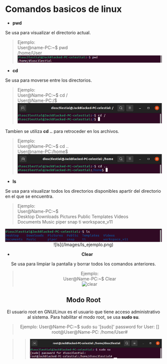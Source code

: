 # Comandos basicos de linux

- **pwd**

Se usa para visualizar el directorio actual.

> Ejemplo:  
> User@name-PC:~$ pwd  
> /home/User  
> ![pwd](/Images/pwd_ejemplo.png)

- **cd**

Se usa para moverse entre los directorios.

> Ejemplo:  
> User@Name-PC:~$ cd /  
> User@Name-PC:/$  
> ![cd](/Images/cd_ejemplo.png)

Tambien se utiliza **cd ..** para retroceder en los archivos.

> Ejemplo:  
> User@Name-PC:~$ cd ..  
> User@name-PC:/home$  
> ![cdBack](/Images/cdBack_ejemplo.png)

- **ls**

Se usa para visualizar todos los directorios disponibles apartir del directorio en el que se encuentra.

> Ejemplo:  
> User@Name-PC:~$  
> Desktop Downloads Pictures Public Templates Videos  
> Documents Music piper snap ti workspace_v11  
<img align="center" src="/Images/ls_ejemplo.png">
<span style="display:block;text-align:center"> ![ls](/Images/ls_ejemplo.png)

- **Clear**

Se usa para limpiar la pantalla y borrar todos los comandos anteriores.

> Ejemplo:  
> User@Name-PC:~$ Clear  
> ![clear](/Images/clear_ejemplo.png)

## Modo Root

El usuario root en GNU/Linux es el usuario que tiene acceso administrativo al sistema.
Para habilitar el modo root, se usa **sudo su**.

> Ejemplo:
> User@Name-PC:~$ sudo su
> '[sudo]' password for User: []
> root@User@Name-PC: /home/User#

>> ![sudoSu](/Images/sudoSu_ejemplo.png)